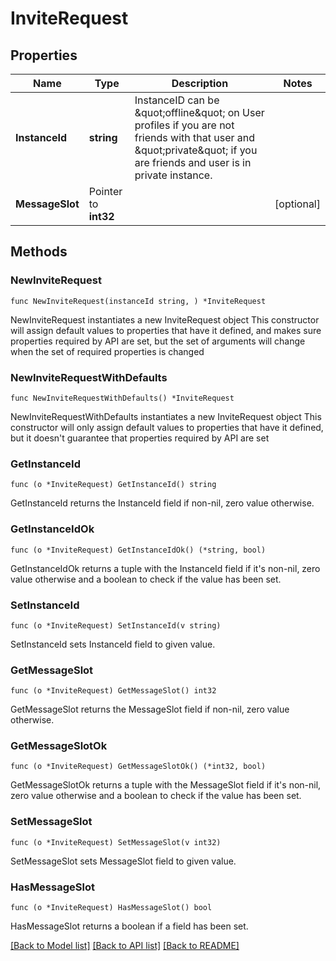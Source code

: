 # InviteRequest

## Properties

Name | Type | Description | Notes
------------ | ------------- | ------------- | -------------
**InstanceId** | **string** | InstanceID can be \&quot;offline\&quot; on User profiles if you are not friends with that user and \&quot;private\&quot; if you are friends and user is in private instance. | 
**MessageSlot** | Pointer to **int32** |  | [optional] 

## Methods

### NewInviteRequest

`func NewInviteRequest(instanceId string, ) *InviteRequest`

NewInviteRequest instantiates a new InviteRequest object
This constructor will assign default values to properties that have it defined,
and makes sure properties required by API are set, but the set of arguments
will change when the set of required properties is changed

### NewInviteRequestWithDefaults

`func NewInviteRequestWithDefaults() *InviteRequest`

NewInviteRequestWithDefaults instantiates a new InviteRequest object
This constructor will only assign default values to properties that have it defined,
but it doesn't guarantee that properties required by API are set

### GetInstanceId

`func (o *InviteRequest) GetInstanceId() string`

GetInstanceId returns the InstanceId field if non-nil, zero value otherwise.

### GetInstanceIdOk

`func (o *InviteRequest) GetInstanceIdOk() (*string, bool)`

GetInstanceIdOk returns a tuple with the InstanceId field if it's non-nil, zero value otherwise
and a boolean to check if the value has been set.

### SetInstanceId

`func (o *InviteRequest) SetInstanceId(v string)`

SetInstanceId sets InstanceId field to given value.


### GetMessageSlot

`func (o *InviteRequest) GetMessageSlot() int32`

GetMessageSlot returns the MessageSlot field if non-nil, zero value otherwise.

### GetMessageSlotOk

`func (o *InviteRequest) GetMessageSlotOk() (*int32, bool)`

GetMessageSlotOk returns a tuple with the MessageSlot field if it's non-nil, zero value otherwise
and a boolean to check if the value has been set.

### SetMessageSlot

`func (o *InviteRequest) SetMessageSlot(v int32)`

SetMessageSlot sets MessageSlot field to given value.

### HasMessageSlot

`func (o *InviteRequest) HasMessageSlot() bool`

HasMessageSlot returns a boolean if a field has been set.


[[Back to Model list]](../README.md#documentation-for-models) [[Back to API list]](../README.md#documentation-for-api-endpoints) [[Back to README]](../README.md)



